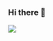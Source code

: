 ### Hi there 👋

<a href="mailto:dev.choi0409@gmail.com" target="_blank"><img src="https://img.shields.io/badge/gmail-20c997?style=flat-square&logo=Vimeo&logoColor=white"/></a>
